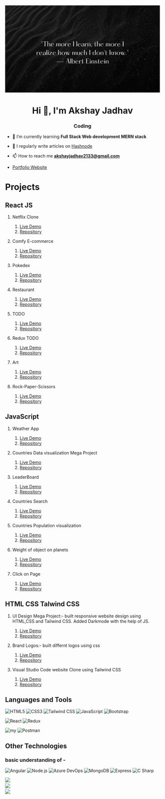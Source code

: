 <!-- ![](./gitbcg.JPG) -->

![](./The%20more%20I%20learn%2C%20the%20more%20I%20realize%20how%20much%20I%20don't%20know.%E2%80%9D%20%E2%80%94%20Albert%20Einstein.jpg)

<h1 align="center">Hi 👋, I'm Akshay Jadhav</h1>
<h3 align="center">Coding</h3>

- 🌱 I’m currently learning **Full Stack Web development MERN stack**

- 📝 I regularly write articles on [Hashnode](https://apj-cr.hashnode.dev/)

- 📫 How to reach me **akshayjadhav2133@gmail.com**

- [Portfolio Website](https://akshayjadhavapjcr.netlify.app/)

# Projects

## React JS

1. Netflix Clone

   1. [Live Demo](https://netflixcloneapjcr.netlify.app/)
   2. [Repository](https://github.com/apj19/Netflix-Clone)

2. Comfy E-commerce

   1. [Live Demo](https://comfyapjcr.netlify.app/)
   2. [Repository](https://github.com/apj19/comfy)

3. Pokedex

   1. [Live Demo](https://pokedexapjcr.netlify.app/)
   2. [Repository](https://github.com/apj19/pkemon)

4. Restaurant

   1. [Live Demo](https://mealsapjcr.netlify.app/)
   2. [Repository](https://github.com/apj19/Restaurant)

5. TODO

   1. [Live Demo](https://taskapjcr.netlify.app/)
   2. [Repository](https://github.com/apj19/ToDo)

6. Redux TODO

   1. [Live Demo](https://reduxtodoapjcr.netlify.app/)
   2. [Repository](https://github.com/apj19/ReducTodo)

7. Art

   1. [Live Demo](https://artapjcr.netlify.app/)
   2. [Repository](https://github.com/apj19/GemotricArt)

8. Rock-Paper-Scissors
   1. [Live Demo](https://rpslsapjcr.netlify.app/)
   2. [Repository](https://github.com/apj19/Rock-Paper-Scissors)

## JavaScript

1. Weather App

   1. [Live Demo](https://weatherappapjcr.netlify.app/)
   2. [Repository](https://github.com/apj19/Dom-Manipulation/tree/main/Weather-App)

2. Countries Data visualization Mega Project

   1. [Live Demo](https://countriesdataapjcr.netlify.app/)
   2. [Repository](https://github.com/apj19/Dom-Manipulation/tree/main/Dom%20Mega%20Project)

3. LeaderBoard

   1. [Live Demo](https://leaderboardapjcr.netlify.app/)
   2. [Repository](https://github.com/apj19/Dom-Manipulation/tree/main/leadboard)

4. Countries Search

   1. [Live Demo](https://searchcountryapjcr.netlify.app/)
   2. [Repository](https://github.com/apj19/Dom-Manipulation/tree/main/Countries-Search)

5. Countries Population visualization

   1. [Live Demo](https://worldcountriesdataapjcr.netlify.app/)
   2. [Repository](https://github.com/apj19/Dom-Manipulation/tree/main/World_Countries_Data)

6. Weight of object on planets

   1. [Live Demo](https://weightonplanet.netlify.app/)
   2. [Repository](https://github.com/apj19/Dom-Manipulation/tree/main/weight-on-plantes)

7. Click on Page
   1. [Live Demo](https://clickonpage.netlify.app/)
   2. [Repository](https://github.com/apj19/Dom-Manipulation/tree/main/ClickOnPage)

## HTML CSS Talwind CSS

1. UI Design Mega Project:- built responsive website design using HTML,CSS and Tailwind CSS. Added Darkmode with the help of JS.

   1. [Live Demo](https://ui-design-project-apjcr.netlify.app/)
   2. [Repository](https://github.com/apj19/FrontendMentorChallenges)

2. Brand Logos:- built differnt logos using css

   1. [Live Demo](https://css-logos.netlify.app/)
   2. [Repository](https://github.com/apj19/Logos)

3. Visual Studio Code website Clone using Tailwind CSS
   1. [Live Demo](https://chic-hamster-37df2a.netlify.app/)
   2. [Repository](https://github.com/apj19/VS-Code-Clone)

</p>

## Languages and Tools

![HTML5](https://img.shields.io/badge/HTML5-E34F26?style=for-the-badge&logo=HTML5&logoColor=FFFFFF)
![CSS3](https://img.shields.io/badge/CSS3-1572B6?style=for-the-badge&logo=CSS3&logoColor=FFFFFF)
<img src="https://img.shields.io/badge/Tailwind CSS-06B6D4?style=for-the-badge&logo=Tailwind CSS&logoColor=FFFFFF" alt="Tailwind CSS">
![JavaScript](https://img.shields.io/badge/JavaScript-F7DF1E?style=for-the-badge&logo=JavaScript&logoColor=000000) ![Bootstrap](https://img.shields.io/badge/Bootstrap-7952B3?style=for-the-badge&logo=Bootstrap&logoColor=FFFFFF)

![React](https://img.shields.io/badge/React-61DAFB?style=for-the-badge&logo=React&logoColor=000000) ![Redux](https://img.shields.io/badge/Redux-764ABC?style=for-the-badge&logo=Redux&logoColor=FFFFFF)

![my](https://img.shields.io/badge/MySQL-4479A1?style=for-the-badge&logo=MySQL&logoColor=FFFFFF) ![Postman](https://img.shields.io/badge/Postman-FF6C37?style=for-the-badge&logo=Postman&logoColor=FFFFFF)

## Other Technologies

### basic understanding of -

![Angular](https://img.shields.io/badge/Angular-DD0031?style=for-the-badge&logo=Angular&logoColor=FFFFFF) ![Node.js](https://img.shields.io/badge/Node.js-339933?style=for-the-badge&logo=Node.js&logoColor=FFFFFF) <img src="https://img.shields.io/badge/Azure DevOps-0078D7?style=for-the-badge&logo=Azure DevOps&logoColor=FFFFFF" alt="Azure DevOps"> ![MongoDB](https://img.shields.io/badge/MongoDB-47A248?style=for-the-badge&logo=MongoDB&logoColor=FFFFFF) ![Express](https://img.shields.io/badge/Express-000000?style=for-the-badge&logo=Express&logoColor=FFFFFF) <img src="https://img.shields.io/badge/C Sharp-239120?style=for-the-badge&logo=C Sharp&logoColor=FFFFFF" alt="C Sharp">

![](https://github-readme-stats.vercel.app/api?username=apj19&theme=city_light&hide_border=false&include_all_commits=false&count_private=false)<br/>
![](https://github-readme-streak-stats.herokuapp.com/?user=apj19&theme=city_light&hide_border=false)<br/>
![](https://github-readme-stats.vercel.app/api/top-langs/?username=apj19&theme=city_light&hide_border=false&include_all_commits=false&count_private=false&layout=compact)
